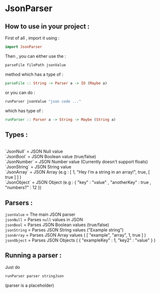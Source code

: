 # JsonParser
## How to use in your project :
First of all , import it using :

```haskell
import JsonParser
```

Then , you can either use the :

```haskell
parseFile filePath jsonValue
```

method which has a type of :

```haskell
parseFile :: String -> Parser a -> IO (Maybe a)
```

or you can do :
```haskell
runParser jsonValue "json code ..."
```

which has type of :

```haskell
runParser :: Parser a -> String -> Maybe (String a)
```
## Types :
<br />
`JsonNull` = JSON Null value<br />
`JsonBool` = JSON Boolean value (true/false)<br />
`JsonNumber` = JSON Number value (Currently doesn't support floats)<br />
`JsonString` = JSON String value<br />
`JsonArray` = JSON Array (e.g : [ 1, "Hey I'm a string in an array!", true, [ true ] ] )<br />
`JsonObject` = JSON Object (e.g : { "key" : "value" , "anotherKey" : true , "numbers?" : 12 })<br />

## Parsers :
`jsonValue` = The main JSON parser<br />
`jsonNull` = Parses `null` values in JSON<br />
`jsonBool` = Parses JSON Boolean values (true/false)<br />
`jsonString` = Parses JSON String values ("Example string")<br />
`jsonArray` = Parses JSON Array values ( [ "example", "array", 1, true ] )<br />
`jsonObject` = Parses JSON Objects ( { "exampleKey" : 1, "key2" : "value" } )<br />

## Running a parser :
Just do

```haskell
runParser parser stringJson
```

(parser is a placeholder)
